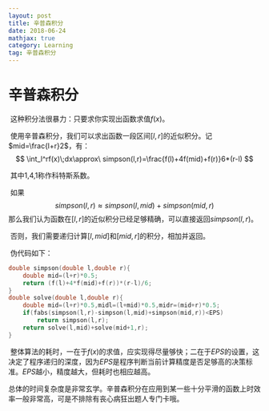 ```yaml
---
layout: post
title: 辛普森积分
date: 2018-06-24
mathjax: true
category: Learning
tag: 辛普森积分
---
```

# 辛普森积分

​	这种积分法很暴力：只要求你实现出函数求值$f(x)$。

​	使用辛普森积分，我们可以求出函数一段区间$[l,r]$的近似积分。记$mid=\frac{l+r}2$，有：
$$
\int_l^rf(x)\;dx\approx\ simpson(l,r)=\frac{f(l)+4f(mid)+f(r)}6*(r-l)
$$


​	其中1,4,1称作科特斯系数。

​	如果
$$
simpson(l,r)\approx simpson(l,mid)+simpson(mid,r)
$$
​	那么我们认为函数在$[l,r]$的近似积分已经足够精确，可以直接返回$simpson(l,r)$。

​	否则，我们需要递归计算$[l,mid]$和$[mid,r]$的积分，相加并返回。

​	伪代码如下：

```c++
double simpson(double l,double r){
    double mid=(l+r)*0.5;
    return (f(l)+4*f(mid)+f(r))*(r-l)/6;
}
double solve(double l,double r){
    double mid=(l+r)*0.5,midl=(l+mid)*0.5,midr=(mid+r)*0.5;
    if(fabs(simpson(l,r)-simpson(l,mid)+simpson(mid,r))<EPS) 
        return simpson(l,r);
    return solve(l,mid)+solve(mid+1,r);
}
```

​	整体算法的耗时，一在于$f(x)$的求值，应实现得尽量够快；二在于$EPS$的设置，这决定了程序递归的深度，因为$EPS$是程序判断当前计算精度是否足够高的决策标准。$EPS$越小，精度越大，但耗时也相应越高。

​	总体的时间复杂度是非常玄学。辛普森积分在应用到某一些十分平滑的函数上时效率一般非常高，可是不排除有丧心病狂出题人专门<!-- more -->卡哦。